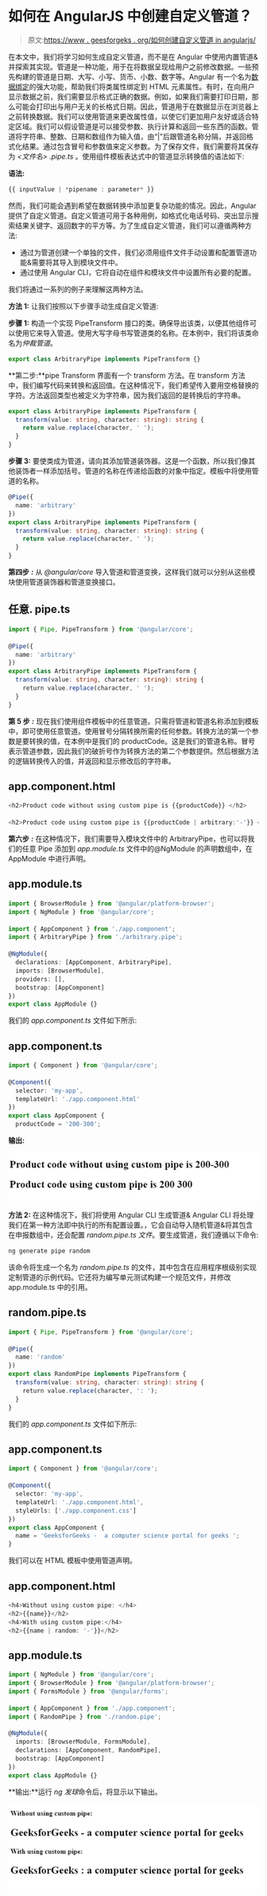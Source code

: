 # 如何在 AngularJS 中创建自定义管道？

> 原文:[https://www . geesforgeks . org/如何创建自定义管道 in angularjs/](https://www.geeksforgeeks.org/how-to-create-a-custom-pipe-in-angularjs/)

在本文中，我们将学习如何生成自定义管道，而不是在 Angular 中使用内置管道&并探索其实现。管道是一种功能，用于在将数据呈现给用户之前修改数据。一些预先构建的管道是日期、大写、小写、货币、小数、数字等。Angular 有一个名为[数据绑定](https://www.geeksforgeeks.org/angularjs-data-binding/)的强大功能，帮助我们将类属性绑定到 HTML 元素属性。有时，在向用户显示数据之前，我们需要显示格式正确的数据。例如，如果我们需要打印日期，那么可能会打印出与用户无关的长格式日期。因此，管道用于在数据显示在浏览器上之前转换数据。我们可以使用管道来更改属性值，以使它们更加用户友好或适合特定区域。我们可以假设管道是可以接受参数、执行计算和返回一些东西的函数。管道将字符串、整数、日期和数组作为输入值，由“|”后跟管道名称分隔，并返回格式化结果。通过包含冒号和参数值来定义参数。为了保存文件，我们需要将其保存为 *<文件名> .pipe.ts* 。使用组件模板表达式中的管道显示转换值的语法如下:

**语法:**

```ts
{{ inputValue | *pipename : parameter* }}
```

然而，我们可能会遇到希望在数据转换中添加更复杂功能的情况。因此，Angular 提供了自定义管道。自定义管道可用于各种用例，如格式化电话号码、突出显示搜索结果关键字、返回数字的平方等。为了生成自定义管道，我们可以遵循两种方法:

*   通过为管道创建一个单独的文件，我们必须用组件文件手动设置和配置管道功能&需要将其导入到模块文件中。
*   通过使用 Angular CLI，它将自动在组件和模块文件中设置所有必要的配置。

我们将通过一系列的例子来理解这两种方法。

**方法 1:** 让我们按照以下步骤手动生成自定义管道:

**步骤 1:** 构造一个实现 PipeTransform 接口的类。确保导出该类，以便其他组件可以使用它来导入管道。使用大写字母书写管道类的名称。在本例中，我们将该类命名为*仲裁管道*。

```ts
export class ArbitraryPipe implements PipeTransform {}
```

**第二步:**pipe Transform 界面有一个 transform 方法。在 transform 方法中，我们编写代码来转换和返回值。在这种情况下，我们希望传入要用空格替换的字符。方法返回类型也被定义为字符串，因为我们返回的是转换后的字符串。

```ts
export class ArbitraryPipe implements PipeTransform {
  transform(value: string, character: string): string {
    return value.replace(character, ' ');
  }
}
```

**步骤 3:** 要使类成为管道，请向其添加管道装饰器。这是一个函数，所以我们像其他装饰者一样添加括号。管道的名称在传递给函数的对象中指定。模板中将使用管道的名称。

```ts
@Pipe({
  name: 'arbitrary'
})
export class ArbitraryPipe implements PipeTransform {
  transform(value: string, character: string): string {
    return value.replace(character, ' ');
  }
}
```

**第四步** ***:*** 从 *@angular/core* 导入管道和管道变换，这样我们就可以分别从这些模块使用管道装饰器和管道变换接口。

## 任意. pipe.ts

```ts
import { Pipe, PipeTransform } from '@angular/core';

@Pipe({
  name: 'arbitrary'
})
export class ArbitraryPipe implements PipeTransform {
  transform(value: string, character: string): string {
    return value.replace(character, ' ');
  }
}
```

**第 5 步** ***:*** 现在我们使用组件模板中的任意管道。只需将管道和管道名称添加到模板中，即可使用任意管道。使用冒号分隔转换所需的任何参数。转换方法的第一个参数是要转换的值，在本例中是我们的 productCode。这是我们的管道名称。冒号表示管道参数，因此我们的破折号作为转换方法的第二个参数提供。然后根据方法的逻辑转换传入的值，并返回和显示修改后的字符串。

## app.component.html

```ts
<h2>Product code without using custom pipe is {{productCode}} </h2>

<h2>Product code using custom pipe is {{productCode | arbitrary:'-'}} </h2>
```

**第六步** ***:*** 在这种情况下，我们需要导入模块文件中的 ArbitraryPipe，也可以将我们的任意 Pipe 添加到 *app.module.ts* 文件中的@NgModule 的声明数组中，在 AppModule 中进行声明。

## app.module.ts

```ts
import { BrowserModule } from '@angular/platform-browser';
import { NgModule } from '@angular/core';

import { AppComponent } from './app.component';
import { ArbitraryPipe } from './arbitrary.pipe';

@NgModule({
  declarations: [AppComponent, ArbitraryPipe],
  imports: [BrowserModule],
  providers: [],
  bootstrap: [AppComponent]
})
export class AppModule {}
```

我们的 *app.component.ts* 文件如下所示:

## app.component.ts

```ts
import { Component } from '@angular/core';

@Component({
  selector: 'my-app',
  templateUrl: './app.component.html'
})
export class AppComponent {
  productCode = '200-300';
```

**输出:**

![](img/d5c23486b195c835e7c1a6370406a63a.png)

**方法 2:** 在这种情况下，我们将使用 Angular CLI 生成管道& Angular CLI 将处理我们在第一种方法即中执行的所有配置设置。，它会自动导入随机管道&将其包含在申报数组中，还会配置 *random.pipe.ts 文件*。要生成管道，我们遵循以下命令:

```ts
ng generate pipe random
```

该命令将生成一个名为 *random.pipe.ts* 的文件，其中包含在应用程序根级别实现定制管道的示例代码。它还将为编写单元测试构建一个规范文件，并修改 app.module.ts 中的引用。

## random.pipe.ts

```ts
import { Pipe, PipeTransform } from '@angular/core';

@Pipe({
  name: 'random'
})
export class RandomPipe implements PipeTransform {
  transform(value: string, character: string): string {
    return value.replace(character, ': ');
  }
}
```

我们的 *app.component.ts* 文件如下所示:

## app.component.ts

```ts
import { Component } from '@angular/core';

@Component({
  selector: 'my-app',
  templateUrl: './app.component.html',
  styleUrls: ['./app.component.css']
})
export class AppComponent {
  name = 'GeeksforGeeks -  a computer science portal for geeks ';
}
```

我们可以在 HTML 模板中使用管道声明。

## app.component.html

```ts
<h4>Without using custom pipe: </h4>
<h2>{{name}}</h2>
<h4>With using custom pipe:</h4>
<h2>{{name | random: '-'}}</h2>
```

## app.module.ts

```ts
import { NgModule } from '@angular/core';
import { BrowserModule } from '@angular/platform-browser';
import { FormsModule } from '@angular/forms';

import { AppComponent } from './app.component';
import { RandomPipe } from './random.pipe';

@NgModule({
  imports: [BrowserModule, FormsModule],
  declarations: [AppComponent, RandomPipe],
  bootstrap: [AppComponent]
})
export class AppModule {}
```

**输出:**运行 *ng 发球*命令后，将显示以下输出。

![](img/ad091e75fcdf3528dac441162240ef98.png)